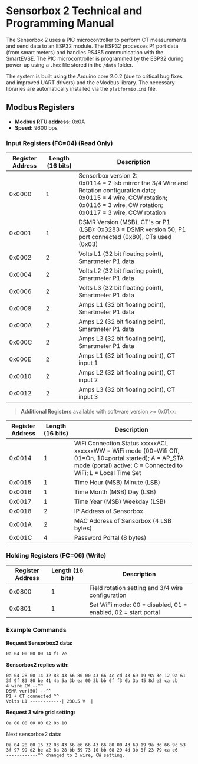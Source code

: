 # Sensorbox 2 Technical and Programming Manual

The Sensorbox 2 uses a PIC microcontroller to perform CT measurements and send data to an ESP32 module. The ESP32 processes P1 port data (from smart meters) and handles RS485 communication with the SmartEVSE. The PIC microcontroller is programmed by the ESP32 during power-up using a `.hex` file stored in the `/data` folder.

The system is built using the Arduino core 2.0.2 (due to critical bug fixes and improved UART drivers) and the eModbus library. The necessary libraries are automatically installed via the `platformio.ini` file.
## Modbus Registers

- **Modbus RTU address:** 0x0A
- **Speed:** 9600 bps

### Input Registers (FC=04) (Read Only)

| Register Address | Length (16 bits) | Description |
| ---------------- | ---------------- | ----------- |
| 0x0000           | 1                | Sensorbox version 2:<br>0x0114 = 2 lsb mirror the 3/4 Wire and Rotation configuration data;<br>0x0115 = 4 wire, CCW rotation;<br>0x0116 = 3 wire, CW rotation;<br>0x0117 = 3 wire, CCW rotation |
| 0x0001           | 1                | DSMR Version (MSB), CT's or P1 (LSB): 0x3283 = DSMR version 50, P1 port connected (0x80), CTs used (0x03) |
| 0x0002           | 2                | Volts L1 (32 bit floating point), Smartmeter P1 data |
| 0x0004           | 2                | Volts L2 (32 bit floating point), Smartmeter P1 data |
| 0x0006           | 2                | Volts L3 (32 bit floating point), Smartmeter P1 data |
| 0x0008           | 2                | Amps L1 (32 bit floating point), Smartmeter P1 data |
| 0x000A           | 2                | Amps L2 (32 bit floating point), Smartmeter P1 data |
| 0x000C           | 2                | Amps L3 (32 bit floating point), Smartmeter P1 data |
| 0x000E           | 2                | Amps L1 (32 bit floating point), CT input 1 |
| 0x0010           | 2                | Amps L2 (32 bit floating point), CT input 2 |
| 0x0012           | 2                | Amps L3 (32 bit floating point), CT input 3 |

> **Additional Registers** available with software version >= 0x01xx:

| Register Address | Length (16 bits) | Description |
| ---------------- | ---------------- | ----------- |
| 0x0014           | 1                | WiFi Connection Status  xxxxxACL xxxxxxWW = WiFi mode (00=Wifi Off, 01=On, 10=portal started); A = AP_STA mode (portal) active; C = Connected to WiFi; L = Local Time Set|
| 0x0015           | 1                | Time Hour (MSB) Minute (LSB) |
| 0x0016           | 1                | Time Month (MSB) Day (LSB) |
| 0x0017           | 1                | Time Year (MSB) Weekday (LSB) |
| 0x0018           | 2                | IP Address of Sensorbox |
| 0x001A           | 2                | MAC Address of Sensorbox (4 LSB bytes) |
| 0x001C           | 4                | Password Portal (8 bytes) |

### Holding Registers (FC=06) (Write)

| Register Address | Length (16 bits) | Description |
| ---------------- | ---------------- | ----------- |
| 0x0800           | 1                | Field rotation setting and 3/4 wire configuration |
| 0x0801           | 1                | Set WiFi mode: 00 = disabled, 01 = enabled, 02 = start portal |

### Example Commands

**Request Sensorbox2 data:**

```
0a 04 00 00 00 14 f1 7e
```

**Sensorbox2 replies with:**

```
0a 04 28 00 14 32 83 43 66 80 00 43 66 4c cd 43 69 19 9a 3e 12 9a 61 3f 9f 83 80 be 41 4a 5a 3b ea 00 3b bb 6f f3 6b 3a 45 8d e3 ca cb
4 wire CW --^^
DSMR ver(50) --^^
P1 + CT connected ^^
Volts L1 ------------| 230.5 V  |
```


**Request 3 wire grid setting:**

```
0a 06 08 00 00 02 0b 10
```

Next sensorbox2 data:
```
0a 04 28 00 16 32 03 43 66 e6 66 43 66 80 00 43 69 19 9a 3d 66 9c 53 3f 97 99 d2 be a2 8a 28 bb 59 73 10 bb 08 29 4d 3b 8f 23 79 ca e6 			 
------------^^ changed to 3 wire, CW setting.
```
